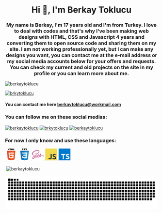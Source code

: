 <h1 align="center">Hi 👋, I'm Berkay Toklucu</h1>
<h3 align="center">My name is Berkay, I'm 17 years old and I'm from Turkey. I love to deal with codes and that's why I've been making web designs with HTML, CSS and Javascript 4 years and converting them to open source code and sharing them on my site. I am not working professionally yet, but I can make any designs you want, you can contact me at the e-mail address or my social media accounts below for your offers and requests. You can check my current and old projects on the site in my profile or you can learn more about me.</h3>

<p align="left"> <img src="https://komarev.com/ghpvc/?username=berkaytoklucu&label=Profile%20views&color=0e75b6&style=flat" alt="berkaytoklucu" /> </p>

<p align="left"> <a href="https://twitter.com/brkytoklucu" target="blank"><img src="https://img.shields.io/twitter/follow/brkytoklucu?logo=twitter&style=for-the-badge" alt="brkytoklucu" /></a> </p>


#### You can contact me here **berkaytoklucu@workmail.com**

<h3 align="left">You can follow me on these social medias:</h3>
<p align="left">
<a href="https://codepen.io/berkaytoklucu" target="blank"><img align="center" src="https://raw.githubusercontent.com/rahuldkjain/github-profile-readme-generator/master/src/images/icons/Social/codepen.svg" alt="berkaytoklucu" height="30" width="40" /></a>
<a href="https://twitter.com/brkytoklucu" target="blank"><img align="center" src="https://raw.githubusercontent.com/rahuldkjain/github-profile-readme-generator/master/src/images/icons/Social/twitter.svg" alt="brkytoklucu" height="30" width="40" /></a>
<a href="https://instagram.com/berkaytoklucu" target="blank"><img align="center" src="https://raw.githubusercontent.com/rahuldkjain/github-profile-readme-generator/master/src/images/icons/Social/instagram.svg" alt="berkaytoklucu" height="30" width="40" /></a>
</p>

<h3 align="left">For now I only know and use these languages:</h3>
<a href="https://www.w3.org/html/" target="_blank" rel="noreferrer"> <img src="https://raw.githubusercontent.com/devicons/devicon/master/icons/html5/html5-original-wordmark.svg" alt="html5" width="40" height="40"/> </a> <a href="https://www.w3schools.com/css/" target="_blank" rel="noreferrer"> <img src="https://raw.githubusercontent.com/devicons/devicon/master/icons/css3/css3-original-wordmark.svg" alt="css3" width="40" height="40"/> </a>
<a href="https://sass-lang.com" target="_blank" rel="noreferrer"> <img src="https://raw.githubusercontent.com/devicons/devicon/master/icons/sass/sass-original.svg" alt="sass" width="40" height="40"/> </a><a href="https://developer.mozilla.org/en-US/docs/Web/JavaScript" target="_blank" rel="noreferrer"> <img src="https://raw.githubusercontent.com/devicons/devicon/master/icons/javascript/javascript-original.svg" alt="javascript" width="40" height="40"/> </a> <a href="https://www.typescriptlang.org/" target="_blank" rel="noreferrer"> <img src="https://raw.githubusercontent.com/devicons/devicon/master/icons/typescript/typescript-original.svg" alt="typescript" width="40" height="40"/> </a> </p>

<p>&nbsp;<img align="center" src="https://github-readme-stats.vercel.app/api?username=berkaytoklucu&show_icons=true&locale=en" alt="berkaytoklucu" /></p>
<img src="https://raw.githubusercontent.com/Platane/snk/output/github-contribution-grid-snake.svg">
